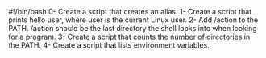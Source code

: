 #!/bin/bash
0-	Create a script that creates an alias.
1-	Create a script that prints hello user, where user is the current Linux user.
2-	Add /action to the PATH. /action should be the last directory the shell looks into when looking for a program.
3-	Create a script that counts the number of directories in the PATH.
4-	Create a script that lists environment variables.
